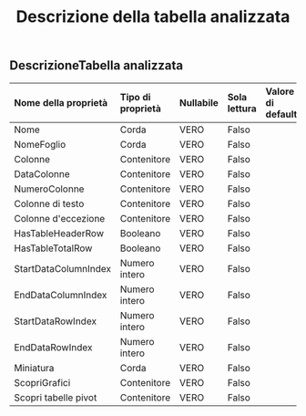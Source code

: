 ﻿---
title: Descrizione della tabella analizzata
second_title: Aspose.Cells Cloud Documen
type: docs
url: /it/specification/model/analyzedtabledescription/
description: "Aspose.Cells Specifica del modello cloud: AnalizzatoTableDescription. Gestisci facilmente Excel e altri fogli di calcolo con funzionalità come apertura, generazione, modifica, divisione, unione, confronto e conversione"
weight: 50
---
## **DescrizioneTabella analizzata**

 

| Nome della proprietà| Tipo di proprietà| Nullabile| Sola lettura| Valore di default| Descrizione|
|:- |:- |:- |:- |:- |:- |
| Nome| Corda| VERO| Falso|||
| NomeFoglio| Corda| VERO| Falso|||
| Colonne| Contenitore| VERO| Falso|||
| DataColonne| Contenitore| VERO| Falso|||
| NumeroColonne| Contenitore| VERO| Falso|||
| Colonne di testo| Contenitore| VERO| Falso|||
| Colonne d'eccezione| Contenitore| VERO| Falso|||
| HasTableHeaderRow| Booleano| VERO| Falso|||
| HasTableTotalRow| Booleano| VERO| Falso|||
| StartDataColumnIndex| Numero intero| VERO| Falso|||
| EndDataColumnIndex| Numero intero| VERO| Falso|||
| StartDataRowIndex| Numero intero| VERO| Falso|||
| EndDataRowIndex| Numero intero| VERO| Falso|||
| Miniatura| Corda| VERO| Falso|| Base64String|
| ScopriGrafici| Contenitore| VERO| Falso|||
| Scopri tabelle pivot| Contenitore| VERO| Falso|||

